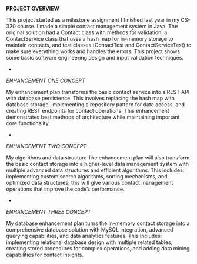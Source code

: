 **PROJECT OVERVIEW**

This project started as a milestone assignment I finished last year in my CS-320 course. I made a simple contact management system in Java. The original solution had a Contact class with methods for validation,
a ContactService class that uses a hash map for in-memory storage to maintain contacts, and test classes (ContactTest and ContactServiceTest) to make sure everything works and handles the errors.
This project shows some basic software engineering design and input validation techniques.

-
_ENHANCEMENT ONE CONCEPT_

My enhancement plan transforms the basic contact service into a REST API with database persistence. This involves replacing the hash map with database storage, implementing a repository pattern for data access,
and creating REST endpoints for contact operations. This enhancement demonstrates best methods of architecture while maintaining important core functionality.

-
_ENHANCEMENT TWO CONCEPT_

My algorithms and data structure-like enhancement plan will also transform the basic contact storage into a higher-level data management system with multiple advanced data structures
and efficient algorithms. This includes: implementing custom search algorithms, sorting mechanisms, and optimized data structures; this will give various contact management operations that improve
the code’s performance.

-
_ENHANCEMENT THREE CONCEPT_

My database enhancement plan turns the in-memory contact storage into a comprehensive database solution with MySQL integration, advanced querying capabilities, and data analytics features.
This includes: implementing relational database design with multiple related tables, creating stored procedures for complex operations, and adding data mining capabilities for contact insights.
